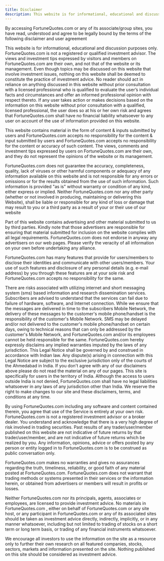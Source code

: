 ```yaml
---
title: Disclaimer
description: This website is for informational, educational and discussion purposes only.
---
```

<div class="alert alert-success">
  By accessing FortuneQuotes.com or any of its associate/group sites, you have read, understood and agree to be legally bound by the terms of the following disclaimer and user agreement
</div>

This website is for informational, educational and discussion purposes only. FortuneQuotes.com is not a registered or qualified investment advisor. The views and investment tips expressed by visitors and members on FortuneQuotes.com are their own, and not that of the website or its management. Even though topics may be discussed on this website that involve investment issues, nothing on this website shall be deemed to constitute the practice of investment advice. No reader should act in reliance on anything discussed in this website without prior consultation with a licensed professional who is qualified to evaluate the user’s individual facts and circumstances and offer an informed professional opinion with respect thereto. If any user takes action or makes decisions based on the information on this website without prior consultation with a qualified, licensed professional, the user does so at his or her own risk and agrees that FortuneQuotes.com shall have no financial liability whatsoever to any user on account of the use of information provided on this website.


This website contains material in the form of content & inputs submitted by users and FortuneQuotes.com accepts no responsibility for the content & input submitted by users and FortuneQuotes.com accepts no responsibility for the content or accuracy of such content. The views, comments and investment tips expressed by users on FortuneQuotes.com are their own, and they do not represent the opinions of the website or its management.


FortuneQuotes.com does not guarantee the accuracy, completeness, quality, lack of viruses or other harmful components or adequacy of any information available on this website and is not responsible for any errors or omissions or for the results obtained from the use of such information. Such information is provided "as is" without warranty or condition of any kind, either express or implied. Neither FortuneQuotes.com nor any other party (whether or not involved in producing, maintaining or delivering this Website), shall be liable or responsible for any kind of loss or damage that may result to you or a third party as a result of your or their use of our website


Part of this website contains advertising and other material submitted to us by third parties. Kindly note that those advertisers are responsible for ensuring that material submitted for inclusion on the website complies with all legal requirements. FortuneQuotes.com does not endorse in anyway any advertisers on our web pages. Please verify the veracity of all information on your own before undertaking any alliance.


FortuneQuotes.com has many features that provide for users/members to disclose their identities and communicate with other users/members. Your use of such features and disclosure of any personal details (e.g. e-mail address) by you through these features are at your sole risk and FortuneQuotes.com accepts no responsibility for the same.


There are risks associated with utilizing internet and short messaging system (sms) based information and research dissemination services. Subscribers are advised to understand that the services can fail due to failure of hardware, software, and Internet connection. While we ensure that the messages are delivered in time to the subscribers Mobile Network, the delivery of these messages to the customer's mobile phone/handset is the responsibility of the customer's Mobile Network. SMS may be delayed and/or not delivered to the customer's mobile phone/handset on certain days, owing to technical reasons that can only be addressed by the customer's Mobile Network, and FortuneQuotes.com and/or its employees cannot be held responsible for the same. FortuneQuotes.com hereby expressly disclaims any implied warranties imputed by the laws of any jurisdiction. This Legal Notice shall be governed by and construed in accordance with Indian law. Any dispute(s) arising in connection with this Legal Notice are subject to the exclusive jurisdiction only of the courts of the Ahmedabad in India. If you don't agree with any of our disclaimers above please do not read the material on any of our pages. This site is specifically for users in the territory of India. Although the access to users outside India is not denied, FortuneQuotes.com shall have no legal liabilities whatsoever in any laws of any jurisdiction other than India. We reserve the right to make changes to our site and these disclaimers, terms, and conditions at any time.


By using FortuneQuotes.com including any software and content contained therein, you agree that use of the Service is entirely at your own risk. FortuneQuotes.com is not a registered investment advisor or a broker dealer. You understand and acknowledge that there is a very high degree of risk involved in trading securities. Past results of any trader/user/member published on this website are not indicative of future returns by that trader/user/member, and are not indicative of future returns which be realized by you. Any information, opinions, advice or offers posted by any person or entity logged in to FortuneQuotes.com is to be construed as public conversation only.


FortuneQuotes.com makes no warranties and gives no assurances regarding the truth, timeliness, reliability, or good faith of any material posted at FortuneQuotes.com. FortuneQuotes.com does not warrant that trading methods or systems presented in their services or the information herein, or obtained from advertisers or members will result in profits or losses.


Neither FortuneQuotes.com nor its principals, agents, associates or employees, are licensed to provide investment advice. No materials in FortuneQuotes.com , either on behalf of FortuneQuotes.com or any site host, or any participant in FortuneQuotes.com or any of its associated sites should be taken as investment advice directly, indirectly, implicitly, or in any manner whatsoever, including but not limited to trading of stocks on a short term or long term basis, or trading of any financial instruments whatsoever.


We encourage all investors to use the information on the site as a resource only to further their own research on all featured companies, stocks, sectors, markets and information presented on the site. Nothing published on this site should be considered as investment advice.
